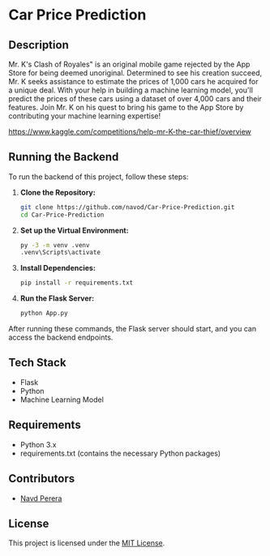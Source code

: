 # Car Price Prediction

## Description

Mr. K's Clash of Royales" is an original mobile game rejected by the App Store for being deemed unoriginal. Determined to see his creation succeed, Mr. K seeks assistance to estimate the prices of 1,000 cars he acquired for a unique deal. With your help in building a machine learning model, you'll predict the prices of these cars using a dataset of over 4,000 cars and their features. Join Mr. K on his quest to bring his game to the App Store by contributing your machine learning expertise!

https://www.kaggle.com/competitions/help-mr-K-the-car-thief/overview

## Running the Backend

To run the backend of this project, follow these steps:

1. **Clone the Repository:**

   ```bash
   git clone https://github.com/navod/Car-Price-Prediction.git
   cd Car-Price-Prediction
   ```

2. **Set up the Virtual Environment:**

   ```bash
   py -3 -m venv .venv
   .venv\Scripts\activate
   ```

3. **Install Dependencies:**

   ```bash
   pip install -r requirements.txt
   ```

4. **Run the Flask Server:**
   ```bash
   python App.py
   ```

After running these commands, the Flask server should start, and you can access the backend endpoints.

## Tech Stack

- Flask
- Python
- Machine Learning Model

## Requirements

- Python 3.x
- requirements.txt (contains the necessary Python packages)

## Contributors

- [Navd Perera](https://github.com/navod)

## License

This project is licensed under the [MIT License](LICENSE).
